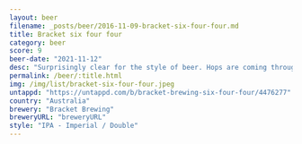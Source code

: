 ```yaml
---
layout: beer
filename: _posts/beer/2016-11-09-bracket-six-four-four.md
title: Bracket six four four
category: beer
score: 9
beer-date: "2021-11-12"
desc: "Surprisingly clear for the style of beer. Hops are coming through strongly. Smells quite alcoholic but doesn’t taste like it. A slow drink"
permalink: /beer/:title.html
img: /img/list/bracket-six-four-four.jpeg
untappd: "https://untappd.com/b/bracket-brewing-six-four-four/4476277"
country: "Australia"
brewery: "Bracket Brewing"
breweryURL: "breweryURL"
style: "IPA - Imperial / Double"
---
```

